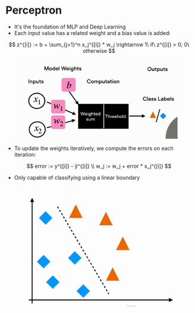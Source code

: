 # Perceptron

* It's the foundation of MLP and Deep Learning
* Each input value has a related weight and a bias value is added:

$$
z^{[i]} := b + \sum_{j=1}^n x_j^{[i]} * w_j \rightarrow 1\ if\ z^{[i]} > 0; 0\ otherwise
$$

<figure><img src="../../../../.gitbook/assets/image (7).png" alt="" width="505"><figcaption></figcaption></figure>

* To update the weights iteratively, we compute the errors on each iteration:

$$
error := y^{[i]} - ŷ^{[i]} \\
w_j := w_j + error * x_j^{[i]}
$$

* Only capable of classifying using a linear boundary

<figure><img src="../../../../.gitbook/assets/image (6).png" alt=""><figcaption></figcaption></figure>



